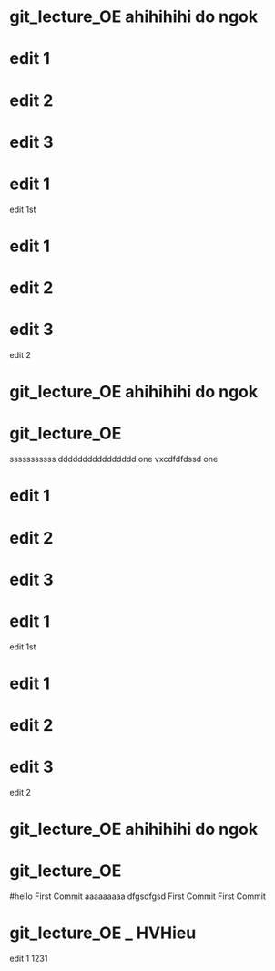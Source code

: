 # git_lecture_OE ahihihihi do ngok


# edit 1
# edit 2
# edit 3

# edit 1
 edit 1st

# edit 1
# edit 2
# edit 3
 edit 2


# git_lecture_OE ahihihihi do ngok

# git_lecture_OE
sssssssssss
dddddddddddddddd
one
vxcdfdfdssd
 one

# edit 1
# edit 2
# edit 3
# edit 1
edit 1st
# edit 1
# edit 2
# edit 3
edit 2

# git_lecture_OE ahihihihi do ngok
# git_lecture_OE
#hello
 First Commit
aaaaaaaaa
dfgsdfgsd
First Commit
 First Commit

# git_lecture_OE _ HVHieu
edit 1
1231
